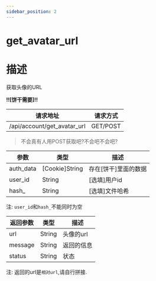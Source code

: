 ```yaml
---
sidebar_position: 2
---
```


# get_avatar_url

# 描述

获取头像的URL

**!!\[饼干需要\]!!**

| 请求地址                        | 请求方式     |
|-----------------------------|----------|
| /api/account/get_avatar_url | GET/POST |

> 不会真有人用POST获取吧?不会吧不会吧?

| 参数        | 类型               | 描述            |
|-----------|------------------|---------------|
| auth_data | \[Cookie\]String | 存在\[饼干\]里面的数据 |
| user_id   | String           | \[选填\]用户id    |
| hash_     | String           | \[选填\]文件哈希    |

注: `user_id`和`hash_`不能同时为空

| 返回参数    | 类型     | 描述     |
|---------|--------|--------|
| url     | String | 头像的url |
| message | String | 返回的信息  |
| status  | String | 状态     |

注: 返回的url是`相对url`,请自行拼接.
